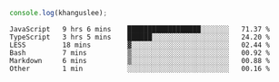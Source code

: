 ```js
console.log(khanguslee);
```

<!--START_SECTION:waka-->

```text
JavaScript   9 hrs 6 mins    ██████████████████░░░░░░░   71.37 %
TypeScript   3 hrs 5 mins    ██████░░░░░░░░░░░░░░░░░░░   24.20 %
LESS         18 mins         ▓░░░░░░░░░░░░░░░░░░░░░░░░   02.44 %
Bash         7 mins          ▒░░░░░░░░░░░░░░░░░░░░░░░░   00.92 %
Markdown     6 mins          ▒░░░░░░░░░░░░░░░░░░░░░░░░   00.88 %
Other        1 min           ░░░░░░░░░░░░░░░░░░░░░░░░░   00.16 %
```

<!--END_SECTION:waka-->

<!--
**khanguslee/khanguslee** is a ✨ _special_ ✨ repository because its `README.md` (this file) appears on your GitHub profile.

Here are some ideas to get you started:

- 🔭 I’m currently working on ...
- 🌱 I’m currently learning ...
- 👯 I’m looking to collaborate on ...
- 🤔 I’m looking for help with ...
- 💬 Ask me about ...
- 📫 How to reach me: ...
- 😄 Pronouns: ...
- ⚡ Fun fact: ...
-->

